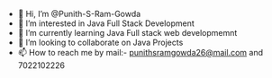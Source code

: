 - 👋 Hi, I’m @Punith-S-Ram-Gowda
- 👀 I’m interested in Java Full Stack Development
- 🌱 I’m currently learning Java Full stack web developmemnt
- 💞️ I’m looking to collaborate on  Java Projects
- 📫 How to reach me by mail:- punithsramgowda26@mail.com and 7022102226

<!---
Punith-S-Ram-Gowda/Punith-S-Ram-Gowda is a ✨ special ✨ repository because its `README.md` (this file) appears on your GitHub profile.
You can click the Preview link to take a look at your changes.
--->
